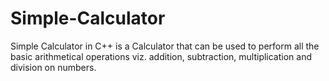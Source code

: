 # Simple-Calculator
Simple Calculator in C++ is a Calculator that can be used to perform all the basic arithmetical operations viz. addition, subtraction, multiplication and division on numbers.
